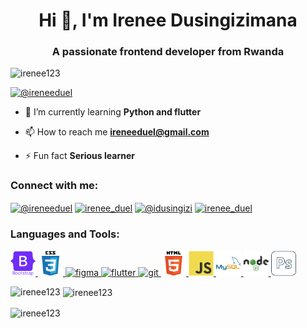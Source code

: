 <h1 align="center">Hi 👋, I'm Irenee Dusingizimana</h1>
<h3 align="center">A passionate frontend developer from Rwanda</h3>

<p align="left"> <img src="https://komarev.com/ghpvc/?username=irenee123&label=Profile%20views&color=0e75b6&style=flat" alt="irenee123" /> </p>

<p align="left"> <a href="https://twitter.com/@ireneeduel" target="blank"><img src="https://img.shields.io/twitter/follow/@ireneeduel?logo=twitter&style=for-the-badge" alt="@ireneeduel" /></a> </p>

- 🌱 I’m currently learning **Python and flutter**

- 📫 How to reach me **ireneeduel@gmail.com**

- ⚡ Fun fact **Serious learner**

<h3 align="left">Connect with me:</h3>
<p align="left">
<a href="https://twitter.com/@ireneeduel" target="blank"><img align="center" src="https://raw.githubusercontent.com/rahuldkjain/github-profile-readme-generator/master/src/images/icons/Social/twitter.svg" alt="@ireneeduel" height="30" width="40" /></a>
<a href="https://instagram.com/irenee_duel" target="blank"><img align="center" src="https://raw.githubusercontent.com/rahuldkjain/github-profile-readme-generator/master/src/images/icons/Social/instagram.svg" alt="irenee_duel" height="30" width="40" /></a>
<a href="https://medium.com/@idusingizi" target="blank"><img align="center" src="https://raw.githubusercontent.com/rahuldkjain/github-profile-readme-generator/master/src/images/icons/Social/medium.svg" alt="@idusingizi" height="30" width="40" /></a>
<a href="https://www.topcoder.com/members/irenee_duel" target="blank"><img align="center" src="https://raw.githubusercontent.com/rahuldkjain/github-profile-readme-generator/master/src/images/icons/Social/topcoder.svg" alt="irenee_duel" height="30" width="40" /></a>
</p>

<h3 align="left">Languages and Tools:</h3>
<p align="left"> <a href="https://getbootstrap.com" target="_blank" rel="noreferrer"> <img src="https://raw.githubusercontent.com/devicons/devicon/master/icons/bootstrap/bootstrap-plain-wordmark.svg" alt="bootstrap" width="40" height="40"/> </a> <a href="https://www.w3schools.com/css/" target="_blank" rel="noreferrer"> <img src="https://raw.githubusercontent.com/devicons/devicon/master/icons/css3/css3-original-wordmark.svg" alt="css3" width="40" height="40"/> </a> <a href="https://www.figma.com/" target="_blank" rel="noreferrer"> <img src="https://www.vectorlogo.zone/logos/figma/figma-icon.svg" alt="figma" width="40" height="40"/> </a> <a href="https://flutter.dev" target="_blank" rel="noreferrer"> <img src="https://www.vectorlogo.zone/logos/flutterio/flutterio-icon.svg" alt="flutter" width="40" height="40"/> </a> <a href="https://git-scm.com/" target="_blank" rel="noreferrer"> <img src="https://www.vectorlogo.zone/logos/git-scm/git-scm-icon.svg" alt="git" width="40" height="40"/> </a> <a href="https://www.w3.org/html/" target="_blank" rel="noreferrer"> <img src="https://raw.githubusercontent.com/devicons/devicon/master/icons/html5/html5-original-wordmark.svg" alt="html5" width="40" height="40"/> </a> <a href="https://developer.mozilla.org/en-US/docs/Web/JavaScript" target="_blank" rel="noreferrer"> <img src="https://raw.githubusercontent.com/devicons/devicon/master/icons/javascript/javascript-original.svg" alt="javascript" width="40" height="40"/> </a> <a href="https://www.mysql.com/" target="_blank" rel="noreferrer"> <img src="https://raw.githubusercontent.com/devicons/devicon/master/icons/mysql/mysql-original-wordmark.svg" alt="mysql" width="40" height="40"/> </a> <a href="https://nodejs.org" target="_blank" rel="noreferrer"> <img src="https://raw.githubusercontent.com/devicons/devicon/master/icons/nodejs/nodejs-original-wordmark.svg" alt="nodejs" width="40" height="40"/> </a> <a href="https://www.photoshop.com/en" target="_blank" rel="noreferrer"> <img src="https://raw.githubusercontent.com/devicons/devicon/master/icons/photoshop/photoshop-line.svg" alt="photoshop" width="40" height="40"/> </a> </p>

<p><img align="left" src="https://github-readme-stats.vercel.app/api/top-langs?username=irenee123&show_icons=true&locale=en&layout=compact" alt="irenee123" /></p>

<p>&nbsp;<img align="center" src="https://github-readme-stats.vercel.app/api?username=irenee123&show_icons=true&locale=en" alt="irenee123" /></p>

<p><img align="center" src="https://github-readme-streak-stats.herokuapp.com/?user=irenee123&" alt="irenee123" /></p>
